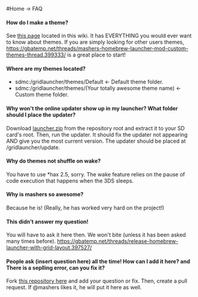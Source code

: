 #Home -> FAQ

#### How do I make a theme?

See [this page](Themes) located in this wiki. It has EVERYTHING you would ever want to know about themes. If you are simply looking for other users themes, https://gbatemp.net/threads/mashers-homebrew-launcher-mod-custom-themes-thread.399333/ is a great place to start!

#### Where are my themes located?
- sdmc:/gridlauncher/themes/Default <- Default theme folder.
- sdmc:/gridlauncher/themes/(Your totally awesome theme name) <- Custom theme folder.

#### Why won't the online updater show up in my launcher? What folder should I place the updater?

Download [launcher.zip](https://github.com/mashers/3ds_hb_menu/raw/master/launcher.zip) from the repository root and extract it to your SD card's root. Then, run the updater. It should fix the updater not appearing AND give you the most current version. The updater should be placed at /gridlauncher/update.

#### Why do themes not shuffle on wake?

You have to use *hax 2.5, sorry. The wake feature relies on the pause of code execution that happens when the 3DS sleeps.

#### Why is mashers so awesome?

Because he is! (Really, he has worked very hard on the project!)

#### This didn't answer my question!

You will have to ask it here then. We won't bite (unless it has been asked many times before). https://gbatemp.net/threads/release-homebrew-launcher-with-grid-layout.397527/

#### People ask (insert question here) all the time! How can I add it here? and There is a seplling error, can you fix it?

Fork [this repository here](https://github.com/RedInquisitive/3DS-Homebrew-Menu-Wiki) and add your question or fix. Then, create a pull request. If @mashers likes it, he will put it here as well.
